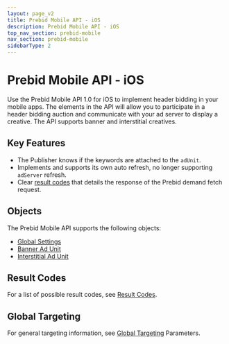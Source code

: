 ```yaml
---
layout: page_v2
title: Prebid Mobile API - iOS
description: Prebid Mobile API - iOS
top_nav_section: prebid-mobile
nav_section: prebid-mobile
sidebarType: 2
---
```


# Prebid Mobile API - iOS 

Use the Prebid Mobile API 1.0 for iOS to implement header bidding in your mobile apps. The elements in the API will allow you to participate in a header bidding auction and communicate with your ad server to display a creative. The API supports banner and interstitial creatives. 

## Key Features

- The Publisher knows if the keywords are attached to the `adUnit`.  
- Implements and supports its own auto refresh, no longer supporting `adServer` refresh.   
- Clear [result codes](/prebid-mobile/pbm-api/ios/pbm-api-result-codes-ios.html) that details the response of the Prebid demand fetch request. 

## Objects 

The Prebid Mobile API supports the following objects: 

- [Global Settings]({{site.baseurl}}/prebid-mobile/pbm-api/ios/prebidmobile-object-ios.html) 
- [Banner Ad Unit]({{site.baseurl}}/prebid-mobile/pbm-api/ios/pbm-bannerad-ios.html) 
- [Interstitial Ad Unit]({{site.baseurl}}/prebid-mobile/pbm-api/ios/pbm-interstitial-ad-ios.html) 

## Result Codes

For a list of possible result codes, see [Result Codes]({{site.baseurl}}/prebid-mobile/pbm-api/ios/pbm-api-result-codes-ios.html). 

## Global Targeting 

For general targeting information, see [Global Targeting]({{site.baseurl}}/prebid-mobile/pbm-api/ios/pbm-targeting-ios.html) Parameters. 

